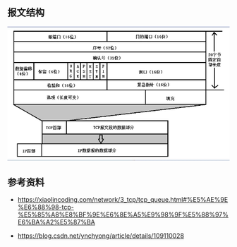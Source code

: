 ## 报文结构

![img](.assets/TCP%E5%9F%BA%E7%A1%80%E7%9F%A5%E8%AF%86/2906649-6967dcab99ff2804.png)

## 参考资料

- <https://xiaolincoding.com/network/3_tcp/tcp_queue.html#%E5%AE%9E%E6%88%98-tcp-%E5%85%A8%E8%BF%9E%E6%8E%A5%E9%98%9F%E5%88%97%E6%BA%A2%E5%87%BA>

- <https://blog.csdn.net/ynchyong/article/details/109110028>